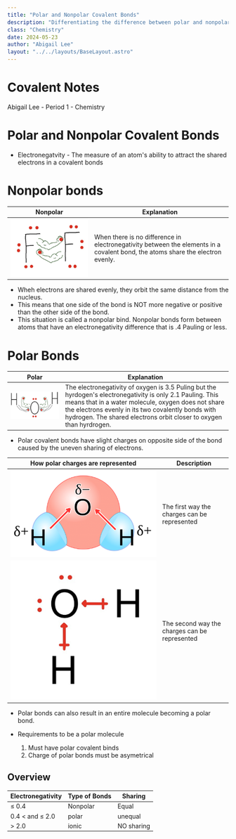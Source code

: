 ```yaml
---
title: "Polar and Nonpolar Covalent Bonds"
description: "Differentiating the difference between polar and nonpolar bonds."
class: "Chemistry"
date: 2024-05-23
author: "Abigail Lee"
layout: "../../layouts/BaseLayout.astro"
---
```


# Covalent Notes

Abigail Lee - Period 1 - Chemistry

# Polar and Nonpolar Covalent Bonds

- Electronegatvity - The measure of an atom's ability to attract the shared electrons in a covalent bonds

# Nonpolar bonds

| Nonpolar                                         | Explanation                                                                                                                    |
| ------------------------------------------------ | ------------------------------------------------------------------------------------------------------------------------------ |
| ![Nonpolar example](/public/images/nonpolar.png) | When there is no difference in electronegativity between the elements in a covalent bond, the atoms share the electron evenly. |

- Wheh electrons are shared evenly, they orbit the same distance from the nucleus.
- This means that one side of the bond is NOT more negative or positive than the other side of the bond.
- This situation is called a nonpolar bind. Nonpolar bonds form between atoms that have an electronegativity difference that is .4 Pauling or less.

# Polar Bonds

| Polar                                      | Explanation                                                                                                                                                                                                                                                                                    |
| ------------------------------------------ | ---------------------------------------------------------------------------------------------------------------------------------------------------------------------------------------------------------------------------------------------------------------------------------------------- |
| ![Polar example](/public/images/polar.png) | The electronegativity of oxygen is 3.5 Puling but the hyrdogen's electronegativity is only 2.1 Pauling. This means that in a water molecule, oxygen does not share the electrons evenly in its two covalently bonds with hydrogen. The shared electrons orbit closer to oxygen than hyrdrogen. |

- Polar covalent bonds have slight charges on opposite side of the bond caused by the uneven sharing of electrons.

| How polar charges are represented                 | Description                                   |
| ------------------------------------------------- | --------------------------------------------- |
| ![Delta Representation](/public/images/delta.png) | The first way the charges can be represented  |
| ![Arrow Representation](/public/images/arrow.png) | The second way the charges can be represented |

- Polar bonds can also result in an entire molecule becoming a polar bond.

- Requirements to be a polar molecule
  1. Must have polar covalent binds
  2. Charge of polar bonds must be asymetrical

## Overview

| Electronegativity | Type of Bonds | Sharing    |
| ----------------- | ------------- | ---------- |
| ≤ 0.4             | Nonpolar      | Equal      |
| 0.4 < and ≤ 2.0   | polar         | unequal    |
| > 2.0             | ionic         | NO sharing |
